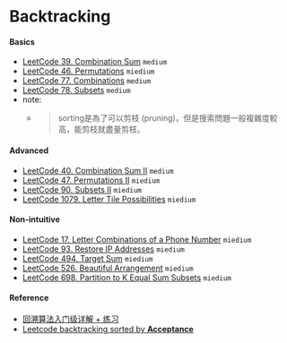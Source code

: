 # Backtracking
####    Basics
- [LeetCode 39. Combination Sum](https://leetcode.com/problems/combination-sum/description/) ``medium``
- [LeetCode 46. Permutations](https://leetcode.com/problems/permutations/) ``miedium``
- [LeetCode 77. Combinations](https://leetcode.com/problems/combinations/) ``medium``
- [LeetCode 78. Subsets](https://leetcode.com/problems/subsets/description/) ``medium``
- note:
  - > sorting是為了可以剪枝 (pruning)，但是搜索問題一般複雜度較高，能剪枝就盡量剪枝。

#### Advanced
- [LeetCode 40. Combination Sum II](https://leetcode.com/problems/combination-sum-ii/) ``medium``
- [LeetCode 47.  Permutations II](https://leetcode.com/problems/permutations-ii/) ``miedium``
- [LeetCode 90.  Subsets II](https://leetcode.com/problems/subsets-ii/) ``miedium``
- [LeetCode 1079. Letter Tile Possibilities](https://leetcode.com/problems/letter-tile-possibilities/) ``miedium``

####    Non-intuitive
- [LeetCode 17.  Letter Combinations of a Phone Number](https://leetcode.com/problems/letter-combinations-of-a-phone-number/description/) ``miedium``
- [LeetCode 93.  Restore IP Addresses](https://leetcode.com/problems/restore-ip-addresses/) ``miedium``
- [LeetCode 494.  Target Sum](https://leetcode.com/problems/target-sum/description/) ``miedium``
- [LeetCode 526.  Beautiful Arrangement](https://leetcode.com/problems/beautiful-arrangement/) ``miedium``
- [LeetCode 698.  Partition to K Equal Sum Subsets](https://leetcode.com/problems/partition-to-k-equal-sum-subsets/) ``miedium``

####    Reference
- [回溯算法入门级详解 + 练习](https://leetcode.cn/problems/permutations/solution/hui-su-suan-fa-python-dai-ma-java-dai-ma-by-liweiw/)
- [Leetcode backtracking sorted by **Acceptance**](https://leetcode.com/tag/backtracking/)
